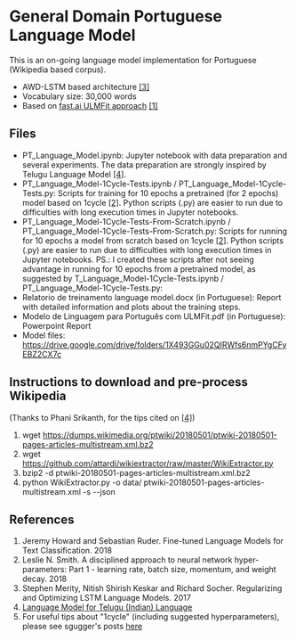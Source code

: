 # General Domain Portuguese Language Model

This is an on-going language model implementation for Portuguese (Wikipedia based corpus).  

- AWD-LSTM based architecture <a href="#DBLP58journals47corr47abs4517084502182">[3]</a>
- Vocabulary size: 30,000 words
- Based on <a href="http://nlp.fast.ai/classification/2018/05/15/introducting-ulmfit.html">fast.ai ULMFit approach</a> <a href="#DBLP58journals47corr47abs4518014506146">[1]</a>

## Files

- PT_Language_Model.ipynb: Jupyter notebook with data preparation and several experiments.  The data preparation are strongly inspired by Telugu Language Model <a href="https://github.com/binga/fastai_notes/tree/master/experiments/notebooks/lang_models">[4]</a>.
- PT_Language_Model-1Cycle-Tests.ipynb / PT_Language_Model-1Cycle-Tests.py: Scripts for training for 10 epochs a pretrained (for 2 epochs) model based on 1cycle <a href="#DBLP58journals47corr47abs4518034509820">[2]</a>.  Python scripts (.py) are easier to run due to difficulties with long execution times in Jupyter notebooks. 
- PT_Language_Model-1Cycle-Tests-From-Scratch.ipynb / PT_Language_Model-1Cycle-Tests-From-Scratch.py: Scripts for running for 10 epochs a model from scratch based on 1cycle <a href="#DBLP58journals47corr47abs4518034509820">[2]</a>.  Python scripts (.py) are easier to run due to difficulties with long execution times in Jupyter notebooks.  PS.: I created these scripts after not seeing advantage in running for 10 epochs from a pretrained model, as suggested by T_Language_Model-1Cycle-Tests.ipynb / PT_Language_Model-1Cycle-Tests.py:
- Relatorio de treinamento language model.docx (in Portuguese): Report with detailed information and plots about the training steps.
- Modelo de Linguagem para Português com ULMFit.pdf (in Portuguese): Powerpoint Report
- Model files: https://drive.google.com/drive/folders/1X493GGu02QIRWfs6nmPYgCFyEBZ2CX7c

## Instructions to download and pre-process Wikipedia

(Thanks to Phani Srikanth, for the tips cited on <a href="https://github.com/binga/fastai_notes/tree/master/experiments/notebooks/lang_models">[4]</a>)

1. wget https://dumps.wikimedia.org/ptwiki/20180501/ptwiki-20180501-pages-articles-multistream.xml.bz2 
2. wget https://github.com/attardi/wikiextractor/raw/master/WikiExtractor.py
3. bzip2 -d ptwiki-20180501-pages-articles-multistream.xml.bz2
4. python WikiExtractor.py -o data/ ptwiki-20180501-pages-articles-multistream.xml -s --json

## References
1. <a id="DBLP58journals47corr47abs4518014506146"></a>Jeremy Howard and Sebastian Ruder. Fine-tuned Language Models for Text Classification. 2018
2. <a id="DBLP58journals47corr47abs4518034509820"></a>Leslie N. Smith. A disciplined approach to neural network hyper-parameters: Part 1 - learning rate, batch size, momentum, and weight decay. 2018
3. <a id="DBLP58journals47corr47abs4517084502182"></a>Stephen Merity, Nitish Shirish Keskar and Richard Socher. Regularizing and Optimizing LSTM Language Models. 2017
4. <a href="https://github.com/binga/fastai_notes/tree/master/experiments/notebooks/lang_models">Language Model for Telugu (Indian) Language</a>
5. For useful tips about "1cycle" (including suggested hyperparameters), please see sgugger's posts <a href="http://forums.fast.ai/t/language-model-zoo-gorilla/14623/49">here</a>
